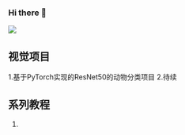 ### Hi there 👋

<!--**Mayandev/Mayandev** is SSS ✨ _special_ ✨ repository because its `README.md` (this file) appears on your GitHub profile.

Here are some ideas to get you started:

- 🔭 I’m currently working on ...
- 🌱 I’m currently learning ...
- 👯 I’m looking to collaborate on ...
- 🤔 I’m looking for help with ...
- 💬 Ask me about ...
- 📫 How to reach me: ...
- 😄 Pronouns: ...
- ⚡ Fun fact: ...
-->

![](https://github-readme-stats.vercel.app/api?username=stupid-boy&theme=dark)

## 视觉项目

1.基于PyTorch实现的ResNet50的动物分类项目
2.待续

## 系列教程
1.

